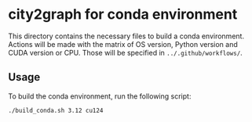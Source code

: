 # city2graph for conda environment

This directory contains the necessary files to build a conda environment. Actions will be made with the matrix of OS version, Python version and CUDA version or CPU. Those will be specified in `../.github/workflows/`.

## Usage

To build the conda environment, run the following script:

```bash
./build_conda.sh 3.12 cu124
```